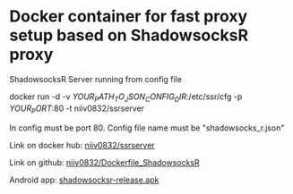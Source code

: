 # Docker container for fast proxy setup based on ShadowsocksR proxy

ShadowsocksR Server running from config file

docker run -d -v $YOUR_PATH_TO_JSON_CONFIG_DIR$:/etc/ssr/cfg -p $YOUR_PORT$:80 -t niiv0832/ssrserver

In config must be port 80. Config file name must be "shadowsocks_r.json"

Link on docker hub: <a href="https://hub.docker.com/r/niiv0832/ssrserver">niiv0832/ssrserver</a>

Link on github: <a href="https://www.github.com/niiv0832/Dockerfile_ShadowsocksR">niiv0832/Dockerfile_ShadowsocksR</a>

Android app: <a href="https://github.com/shadowsocksr-backup/shadowsocksr-android/releases/download/3.4.0.8/shadowsocksr-release.apk"> shadowsocksr-release.apk</a>
